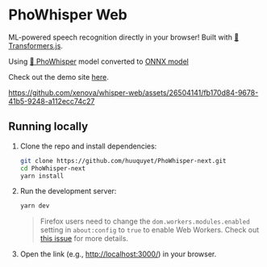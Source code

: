 # PhoWhisper Web

ML-powered speech recognition directly in your browser! Built with [🤗 Transformers.js](https://github.com/xenova/transformers.js).

Using [🤗 PhoWhisper](https://github.com/VinAIResearch/PhoWhisper) model converted to [ONNX model](https://hf.co/huuquyet/PhoWhisper-tiny)

Check out the demo site [here](https://pho-whisper-web.vercel.app/). 

https://github.com/xenova/whisper-web/assets/26504141/fb170d84-9678-41b5-9248-a112ecc74c27

## Running locally

1. Clone the repo and install dependencies:

    ```bash
    git clone https://github.com/huuquyet/PhoWhisper-next.git
    cd PhoWhisper-next
    yarn install
    ```

2. Run the development server:

    ```bash
    yarn dev
    ```
    > Firefox users need to change the `dom.workers.modules.enabled` setting in `about:config` to `true` to enable Web Workers.
    > Check out [this issue](https://github.com/xenova/whisper-web/issues/8) for more details.

3. Open the link (e.g., [http://localhost:3000/](http://localhost:3000/)) in your browser.
